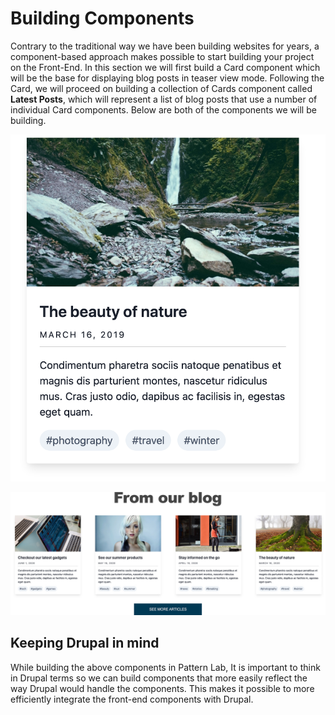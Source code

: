 # Building Components

Contrary to the traditional way we have been building websites for years, a component-based approach makes possible to start building your project on the Front-End. In this section we will first build a Card component which will be the base for displaying blog posts in teaser view mode. Following the Card, we will proceed on building a collection of Cards component called **Latest Posts**, which will represent a list of blog posts that use a number of individual Card components. Below are both of the components we will be building.

![Card component](../../../.gitbook/assets/card.png)

![Latest Post component](../../../.gitbook/assets/blog-content.jpg)

## Keeping Drupal in mind

While building the above components in Pattern Lab, It is important to think in Drupal terms so we can build components that more easily reflect the way Drupal would handle the components. This makes it possible to more efficiently integrate the front-end components with Drupal.

